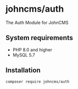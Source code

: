 # johncms/auth

The Auth Module for JohnCMS

## System requirements

- PHP 8.0 and higher
- MySQL 5.7

## Installation

```bash
composer require johncms/auth
```
